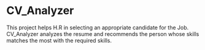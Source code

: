 # CV_Analyzer
This project helps H.R in selecting an appropriate candidate for the Job. CV_Analyzer analyzes the resume and recommends the person whose skills matches the most with the required skills.
